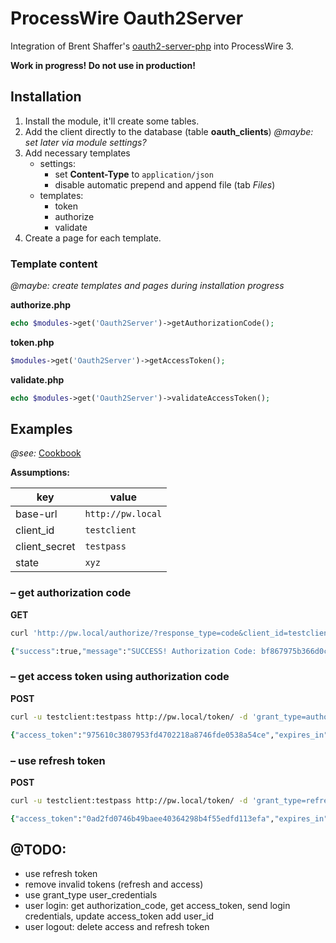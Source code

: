 # ProcessWire Oauth2Server

Integration of Brent Shaffer's [oauth2-server-php](https://github.com/bshaffer/oauth2-server-php) into ProcessWire 3.

**Work in progress! Do not use in production!**

## Installation

1. Install the module, it'll create some tables.
2. Add the client directly to the database (table **oauth_clients**) *@maybe: set later via module settings?* 
3. Add necessary templates
    - settings:
        - set **Content-Type** to `application/json` 
        - disable automatic prepend and append file (tab *Files*)
    - templates:
        - token
        - authorize
        - validate
4. Create a page for each template.

### Template content

*@maybe: create templates and pages during installation progress*

**authorize.php**

```php
echo $modules->get('Oauth2Server')->getAuthorizationCode();
```

**token.php**

```php
$modules->get('Oauth2Server')->getAccessToken();
```

**validate.php**

```php
echo $modules->get('Oauth2Server')->validateAccessToken();
```


## Examples

*@see:* [Cookbook](http://bshaffer.github.io/oauth2-server-php-docs/cookbook/)

**Assumptions:**

| key           | value             |
|---------------|-------------------|
| base-url      | `http://pw.local` |
| client_id     | `testclient`      |
| client_secret | `testpass`        |
| state         | `xyz`             |

### – get authorization code

**GET**

```zsh
curl 'http://pw.local/authorize/?response_type=code&client_id=testclient&state=xyz'

{"success":true,"message":"SUCCESS! Authorization Code: bf867975b366d0ce1ec25287fba70930c00427c1"}
```

### – get access token using authorization code

**POST**

```zsh
curl -u testclient:testpass http://pw.local/token/ -d 'grant_type=authorization_code&code={insert-code}'

{"access_token":"975610c3807953fd4702218a8746fde0538a54ce","expires_in":3600,"token_type":"Bearer","scope":null,"refresh_token":"55b39b07c2f67368293425dd8bacbc4c29e3c5bb"}
```

### – use refresh token

**POST**

```zsh
curl -u testclient:testpass http://pw.local/token/ -d 'grant_type=refresh_token&refresh_token={inser-refresh_token}'

{"access_token":"0ad2fd0746b49baee40364298b4f55edfd113efa","expires_in":3600,"token_type":"Bearer","scope":null,"refresh_token":"0c462a784e9bcce436bace2e706960f8f30e8024"}
```

## @TODO:

- use refresh token
- remove invalid tokens (refresh and access)
- use grant_type user_credentials
- user login: get authorization_code, get access_token, send login credentials, update access_token add user_id
- user logout: delete access and refresh token


